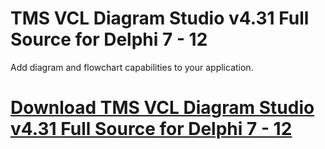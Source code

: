 # TMS VCL Diagram Studio v4.31 Full Source for Delphi 7 - 12

Add diagram and flowchart capabilities to your application.

# [Download TMS VCL Diagram Studio v4.31 Full Source for Delphi 7 - 12](https://developer.team/delphi/35235-tms-vcl-diagram-studio-v431-full-source-for-delphi-7-12.html)

